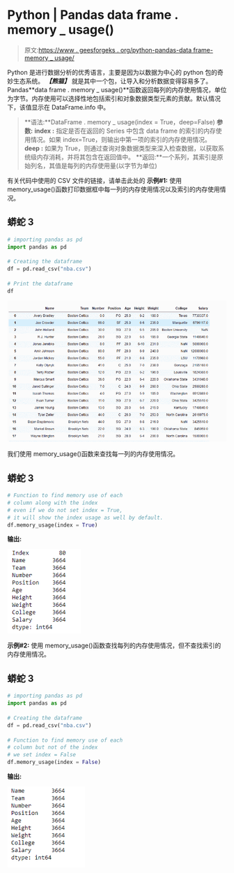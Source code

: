 # Python | Pandas data frame . memory _ usage()

> 原文:[https://www . geesforgeks . org/python-pandas-data frame-memory _ usage/](https://www.geeksforgeeks.org/python-pandas-dataframe-memory_usage/)

Python 是进行数据分析的优秀语言，主要是因为以数据为中心的 python 包的奇妙生态系统。 ***【熊猫】*** 就是其中一个包，让导入和分析数据变得容易多了。
Pandas**data frame . memory _ usage()**函数返回每列的内存使用情况，单位为字节。内存使用可以选择性地包括索引和对象数据类型元素的贡献。默认情况下，该值显示在 DataFrame.info 中。

> **语法:**DataFrame . memory _ usage(index = True，deep=False)
> **参数:**
> **index :** 指定是否在返回的 Series 中包含 data frame 的索引的内存使用情况。如果 index=True，则输出中第一项的索引的内存使用情况。
> **deep :** 如果为 True，则通过查询对象数据类型来深入检查数据，以获取系统级内存消耗，并将其包含在返回值中。
> **返回:**一个系列，其索引是原始列名，其值是每列的内存使用量(以字节为单位)

有关代码中使用的 CSV 文件的链接，请单击此处的
**示例#1:** 使用 memory_usage()函数打印数据框中每一列的内存使用情况以及索引的内存使用情况。

## 蟒蛇 3

```py
# importing pandas as pd
import pandas as pd

# Creating the dataframe
df = pd.read_csv("nba.csv")

# Print the dataframe
df
```

![](img/e6b172d5ed1536886d42fd2398e5ff02.png)

我们使用 memory_usage()函数来查找每一列的内存使用情况。

## 蟒蛇 3

```py
# Function to find memory use of each
# column along with the index
# even if we do not set index = True,
# it will show the index usage as well by default.
df.memory_usage(index = True)
```

**输出:**

![](img/06fa6bf108d04add0d8b72323acc4b43.png)

**示例#2:** 使用 memory_usage()函数查找每列的内存使用情况，但不查找索引的内存使用情况。

## 蟒蛇 3

```py
# importing pandas as pd
import pandas as pd

# Creating the dataframe
df = pd.read_csv("nba.csv")

# Function to find memory use of each
# column but not of the index
# we set index = False
df.memory_usage(index = False)
```

**输出:**

![](img/d028b649a1b7f7bfd85bd01d3e62b39f.png)